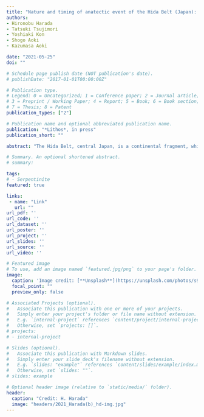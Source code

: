 ```yaml
---
title: "Nature and timing of anatectic event of the Hida Belt (Japan): Constraints from titanite geochemistry and U-Pb age of clinopyroxene-bearing leucogranite"
authors:
- Hironobu Harada
- Tatsuki Tsujimori
- Yoshiaki Kon
- Shogo Aoki
- Kazumasa Aoki

date: "2021-05-25"
doi: ""

# Schedule page publish date (NOT publication's date).
# publishDate: "2017-01-01T00:00:00Z"

# Publication type.
# Legend: 0 = Uncategorized; 1 = Conference paper; 2 = Journal article;
# 3 = Preprint / Working Paper; 4 = Report; 5 = Book; 6 = Book section;
# 7 = Thesis; 8 = Patent
publication_types: ["2"]

# Publication name and optional abbreviated publication name.
publication: "*Lithos*, in press"
publication_short: ""

abstract: "The Hida Belt, central Japan, is a continental fragment, which was once a part of the crustal basement of the East Asian continental margin. It consists mainly of Permo-Triassic granite-gneiss complexes with both syn-to-late-metamorphic migmatite or granite bodies. Clinopyroxene-bearing leucogranite, locally called as 'Inishi'-type migmatite, occurs characteristically in the migmatite zone associated with amphibolite and marble. The leucogranite is characterized by the presence of coarse-grained diopside–hedenbergite series clinopyroxene and titanite in plagioclase-dominated matrix. Clinopyroxene contains abundant calcite inclusions. Euhedral titanite with high Th/U ratios (~2.8–7.8) and REE contents (~4514–14069 μg/g) contains polycrystalline 'granitic' inclusions. Those mineralogical features indicate the involvement of carbonate during anatexis. Considering a nominal pressure of 0.4–0.7 GPa of the Hida gneiss, Zr-in-titanite thermometry yields a temperature of 730–810 °C and 770–850 °C at aTiO2 = 0.5 and 1, respectively. The titanites show highly variable U/Pb (238U/206Pb = 15.0–24.0) and Pb (207Pb/206Pb = 0.172–0.419) isotope ratios, and the scattered trend follows a discordia line with a lower intercept at 225.4 ± 1.9 Ma. This titanite age would represent the timing of regional anatexis that have occurred in a later stage of the regional metamorphism of the Hida Belt. A high apparent thermal gradient at middle crustal levels might have caused by regional extension."

# Summary. An optional shortened abstract.
# summary: 

tags: 
# - Serpentinite
featured: true

links:
 - name: "Link"
   url: ""
url_pdf: ''
url_code: ''
url_dataset: ''
url_poster: ''
url_project: ''
url_slides: ''
url_source: ''
url_video: ''

# Featured image
# To use, add an image named `featured.jpg/png` to your page's folder. 
image: 
  caption: 'Image credit: [**Unsplash**](https://unsplash.com/photos/s9CC2SKySJM)'
  focal_point: ""
  preview_only: false

# Associated Projects (optional).
#   Associate this publication with one or more of your projects.
#   Simply enter your project's folder or file name without extension.
#   E.g. `internal-project` references `content/project/internal-project/index.md`.
#   Otherwise, set `projects: []`.
# projects:
# - internal-project

# Slides (optional).
#   Associate this publication with Markdown slides.
#   Simply enter your slide deck's filename without extension.
#   E.g. `slides: "example"` references `content/slides/example/index.md`.
#   Otherwise, set `slides: ""`.
# slides: example

# Optional header image (relative to `static/media/` folder).
header:
  caption: "Credit: H. Harada"
  image: "headers/2021_Harada(b)_hd-img.jpg"
---
```


